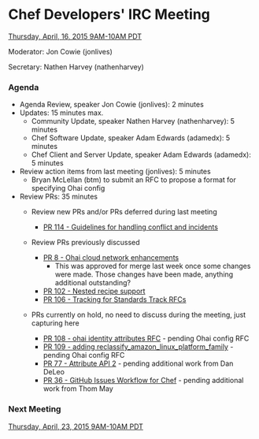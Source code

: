 # Chef Developers' IRC Meeting

[Thursday, April, 16, 2015 9AM-10AM PDT](http://www.timeanddate.com/worldclock/fixedtime.html?msg=%23chef-hacking+developers%27+meeting&iso=20150416T12&p1=419&am=50)

Moderator:  Jon Cowie (jonlives)

Secretary:  Nathen Harvey (nathenharvey)

### Agenda
* Agenda Review, speaker Jon Cowie (jonlives): 2 minutes
* Updates: 15 minutes max.
  * Community Update, speaker Nathen Harvey (nathenharvey): 5 minutes
  * Chef Software Update, speaker Adam Edwards (adamedx): 5 minutes
  * Chef Client and Server Update, speaker Adam Edwards (adamedx): 5 minutes
* Review action items from last meeting (jonlives): 5 minutes
  * Bryan McLellan (btm) to submit an RFC to propose a format for specifying Ohai config
* Review PRs:  35 minutes
  * Review new PRs and/or PRs deferred during last meeting
    * [PR 114 - Guidelines for handling conflict and incidents](https://github.com/chef/chef-rfc/pull/114)

  * Review PRs previously discussed
    * [PR 8 - Ohai cloud network enhancements](https://github.com/chef/chef-rfc/pull/8)
      * This was approved for merge last week once some changes were made.  Those changes have been made, anything additional outstanding?
    * [PR 102 - Nested recipe support](https://github.com/chef/chef-rfc/pull/102)
    * [PR 106 - Tracking for Standards Track RFCs](https://github.com/chef/chef-rfc/pull/106)
    
  * PRs currently on hold, no need to discuss during the meeting, just capturing here
    * [PR 108 - ohai identity attributes RFC](https://github.com/chef/chef-rfc/pull/108) - pending Ohai config RFC
    * [PR 109 - adding reclassify_amazon_linux_platform_family](https://github.com/chef/chef-rfc/pull/109) - pending Ohai config RFC
    * [PR 77 - Attribute API 2](https://github.com/chef/chef-rfc/pull/77) - pending additional work from Dan DeLeo
    * [PR 36 - GitHub Issues Workflow for Chef](https://github.com/chef/chef-rfc/pull/36) - pending additional work from Thom May

### Next Meeting

[Thursday, April, 23, 2015 9AM-10AM PDT](http://www.timeanddate.com/worldclock/fixedtime.html?msg=%23chef-hacking+developers%27+meeting&iso=20150423T12&p1=419&am=50)